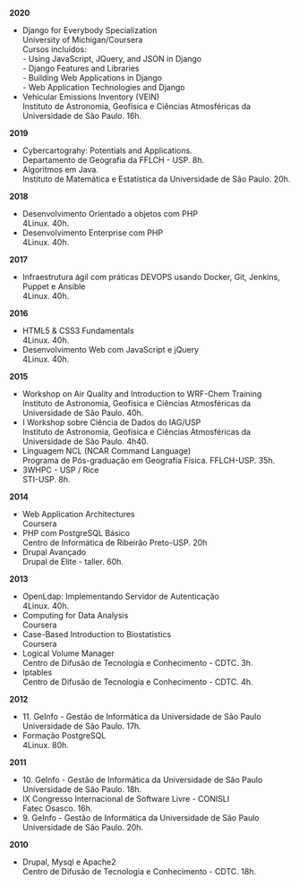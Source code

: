 **2020**
<ul>

  <li> Django for Everybody Specialization
    <a href="{{base_path}}/files/certificados/cursos/2020/Django-for-Everybody-Specialization-M47AXNJ938Q5.pdf"><i class="fa fa-file-pdf"></i></a>
    <a href="https://coursera.org/verify/specialization/M47AXNJ938Q5"><i class="fas fa-globe"></i></a>
    <br> University of Michigan/Coursera
    <br> Cursos incluídos:
    <br>
    - Using JavaScript, JQuery, and JSON in Django
      <a href="{{base_path}}/files/certificados/cursos/2020/Using-JavaScript-JQuery-and-JSON-in-Django-TQGD5W3YKHAZ.pdf"><i class="fa fa-file-pdf"></i></a>
    <br>
    - Django Features and Libraries
      <a href="{{base_path}}/files/certificados/cursos/2020/Django-Features and-Libraries University-of-Michigan-L5RWB7VYKXWJ.pdf"><i class="fa fa-file-pdf"></i></a>
    <br>
    - Building Web Applications in Django
      <a href="{{base_path}}/files/certificados/cursos/2020/Building-Web-Applications-in-Django-MMH82VDDN66A.pdf"><i class="fa fa-file-pdf"></i></a>
    <br>
    - Web Application Technologies and Django
      <a href="{{base_path}}/files/certificados/cursos/2020/Coursera-Web-Application-Technologies-and-Django-7GZE6C8LK9RB.pdf"><i class="fa fa-file-pdf"></i></a>
  </li>

  <li>
    Vehicular Emissions Inventory (VEIN)
    <br> Instituto de Astronomia, Geofísica e Ciências Atmosféricas da Universidade de São Paulo. 16h.
  </li>

</ul>

**2019**
<ul>
  <li> Cybercartograhy: Potentials and Applications. 
    <a href="{{base_path}}/files/certificados/cursos/2019/Cybercartograhy.pdf"><i class="fa fa-file-pdf"></i></a>
    <br> Departamento de Geografia da FFLCH - USP. 8h.
  </li>

  <li> Algoritmos em Java.
    <br> Instituto de Matemática e Estatística  da Universidade de São Paulo. 20h.
  </li>
</ul>

**2018**
<ul>

  <li> Desenvolvimento Orientado a objetos com PHP
    <a href="{{base_path}}/files/certificados/cursos/2018/OO.pdf"><i class="fa fa-file-pdf"></i></a>
    <br> 4Linux. 40h.
  </li>

  <li> Desenvolvimento Enterprise com PHP
    <a href="{{base_path}}/files/certificados/cursos/2018/php.pdf"><i class="fa fa-file-pdf"></i></a>
    <br> 4Linux. 40h.
  </li>

</ul>

**2017**
<ul>
  <li> Infraestrutura ágil com práticas DEVOPS usando Docker, Git, Jenkins, Puppet e Ansible
    <a href="{{base_path}}/files/certificados/cursos/2017/4Linux-devops.pdf"><i class="fa fa-file-pdf"></i></a>
    <br> 4Linux. 40h.
  </li>
</ul>

**2016**
<ul>
  <li> HTML5 & CSS3 Fundamentals
    <a href="{{base_path}}/files/certificados/cursos/2016/html.pdf"><i class="fa fa-file-pdf"></i></a>
    <br> 4Linux. 40h.
  </li>

  <li> Desenvolvimento Web com JavaScript e jQuery
    <a href="{{base_path}}/files/certificados/cursos/2016/js.pdf"><i class="fa fa-file-pdf"></i></a>
    <br> 4Linux. 40h.
  </li>

</ul>

**2015**
<ul>
  <li> Workshop on Air Quality and Introduction to WRF-Chem Training
    <a href="{{base_path}}/files/certificados/eventos/2015/wrf.pdf"><i class="fa fa-file-pdf"></i></a>
    <br> Instituto de Astronomia, Geofísica e Ciências Atmosféricas da Universidade de São Paulo. 40h.
  </li>

  <li> I Workshop sobre Ciência de Dados do IAG/USP 
    <a href="{{base_path}}/files/certificados/eventos/2015/iag-bigdata.pdf"><i class="fa fa-file-pdf"></i></a>
    <br> Instituto de Astronomia, Geofísica e Ciências Atmosféricas da Universidade de São Paulo. 4h40.
  </li>

  <li> Linguagem NCL (NCAR Command Language)
    <a href="{{base_path}}/files/certificados/cursos/2015/ncl.pdf"><i class="fa fa-file-pdf"></i></a>
    <br> Programa de Pós-graduação em Geografia Física. FFLCH-USP. 35h.
  </li>

  <li> 3WHPC - USP / Rice
    <a href="{{base_path}}/files/certificados/cursos/2015/3WHPC.pdf"><i class="fa fa-file-pdf"></i></a>
    <br> STI-USP. 8h.
  </li>

</ul>

**2014**
<ul>

  <li> Web Application Architectures
    <a href="{{base_path}}/files/certificados/cursos/2014/webapplications.pdf"><i class="fa fa-file-pdf"></i></a>
    <br> Coursera
  </li>

  <li> PHP com PostgreSQL Básico
    <a href="{{base_path}}/files/certificados/cursos/2014/cirp.pdf"><i class="fa fa-file-pdf"></i></a>
    <br> Centro de Informática de Ribeirão Preto-USP. 20h
  </li>

  <li> Drupal Avançado
    <a href="{{base_path}}/files/certificados/cursos/2014/drupal.pdf"><i class="fa fa-file-pdf"></i></a>
    <br> Drupal de Elite - taller. 60h.
  </li>

</ul>

**2013**
<ul>
  <li> OpenLdap: Implementando Servidor de Autenticação
    <a href="{{base_path}}/files/certificados/cursos/2013/ldap.pdf"><i class="fa fa-file-pdf"></i></a>
    <br> 4Linux. 40h.
  </li>

  <li> Computing for Data Analysis
    <a href="{{base_path}}/files/certificados/cursos/2013/computing_for_data_analysis.pdf"><i class="fa fa-file-pdf"></i></a>
    <br> Coursera
  </li>

  <li> Case-Based Introduction to Biostatistics
    <a href="{{base_path}}/files/certificados/cursos/2013/bio.pdf"> <i class="fa fa-file-pdf"></i></a>
    <br> Coursera
  </li>

  <li> Logical Volume Manager
    <a href="{{base_path}}/files/certificados/cursos/2013/lvm.png"><i class="fa fa-file-pdf"></i></a>
    <br> Centro de Difusão de Tecnologia e Conhecimento - CDTC. 3h.
  </li>

  <li> Iptables
    <a href="{{base_path}}/files/certificados/cursos/2013/iptables.png"><i class="fa fa-file-pdf"></i></a>
    <br> Centro de Difusão de Tecnologia e Conhecimento - CDTC. 4h.
  </li>

</ul>

**2012**
<ul>
  <li> 11. GeInfo - Gestão de Informática da Universidade de São Paulo
    <a href="{{base_path}}/files/certificados/eventos/2012/geinfo.pdf"><i class="fa fa-file-pdf"></i></a>
    <br> Universidade de São Paulo. 17h.
  </li>
  <li> Formação PostgreSQL
    <a href="{{base_path}}/files/certificados/cursos/2012/postgresql.pdf"><i class="fa fa-file-pdf"></i></a>
    <br> 4Linux. 80h.
  </li>
</ul>

**2011**
<ul>
  <li> 10. GeInfo - Gestão de Informática da Universidade de São Paulo
    <a href="{{base_path}}/files/certificados/eventos/2011/GeInfo.pdf"><i class="fa fa-file-pdf"></i></a>
    <br> Universidade de São Paulo. 18h.
  </li>
  <li> IX Congresso Internacional de  Software  Livre - CONISLI
    <a href="{{base_path}}/files/certificados/eventos/2011/conisli.pdf"><i class="fa fa-file-pdf"></i></a>
    <br> Fatec Osasco. 16h.
  </li>
  <li> 9. GeInfo - Gestão de Informática da Universidade de São Paulo
    <a href="{{base_path}}/files/certificados/eventos/2010/geinfo.pdf"><i class="fa fa-file-pdf"></i></a>
    <br> Universidade de São Paulo. 20h.
  </li>
</ul>

**2010**
<ul>
  <li> Drupal, Mysql e Apache2
    <a href="{{base_path}}/files/certificados/cursos/2010/drupal.png"><i class="fa fa-file-pdf"></i></a>
    <br> Centro de Difusão de Tecnologia e Conhecimento - CDTC. 18h.
  </li>
</ul>

